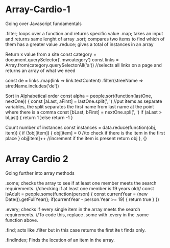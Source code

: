 # Array-Cardio-1
Going over Javascript fundamentals

.filter; loops over a function and returns specific value
.map; takes an input and returns same lenght of array
.sort; compares two items to find which of them has a greater value
.reduce; gives a total of instances in an array

Return x value from a site
const category = document.querySelector('.mwcategory')
const links = Array.from(category.querySelectorAll('a')) //selects all links on a page and returns an array of what we need

const de = links
            .map(link => link.textContent)
            .filter(streeName => stretName.includes('de'))
            

Sort in Alphabetical order
const alpha = people.sort(function(lastOne, nextOne)) {
const [aLast, aFirst] = lastOne.split(', ') //put items as separate variables, the split separates the first name from last name at the point where there is a comma 
const [bLast, bFirst] = nextOne.spli(', ')
if (aLast > bLast) {
return 1
}else return -1
}

Count number of instances
const instances = data.reduce(function(obj, item)) {
if (!obj[item]) {
obj[item] = 0      //to check if there is the item in the first place
}
obj[item]++        //increment if the item is present
return obj
}, {}

# Array Cardio 2
Going further into array methods

.some; checks the array to see if at least one member meets the search requirements.
//checking if at least one member is 19 years old//
const isAdult = people.some(function(person) {
const currentYear = (new Date()).getFullYear();
if(currentYear - person.Year >= 19) {
return true
}
})

.every; checks if every single item in the array meets the search requirements.
//To code this, replace .some with .every in the .some function above.

.find; acts like .filter but in this case returns the first ite t finds only.

.findIndex; Finds the location of an item in the array.
